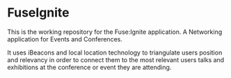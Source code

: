 # FuseIgnite

This is the working repository for the Fuse:Ignite application. A Networking application for Events and Conferences.

It uses iBeacons and local location technology to triangulate users position and relevancy in order to connect them to the most relevant users talks and exhibitions at the conference or event they are attending.
